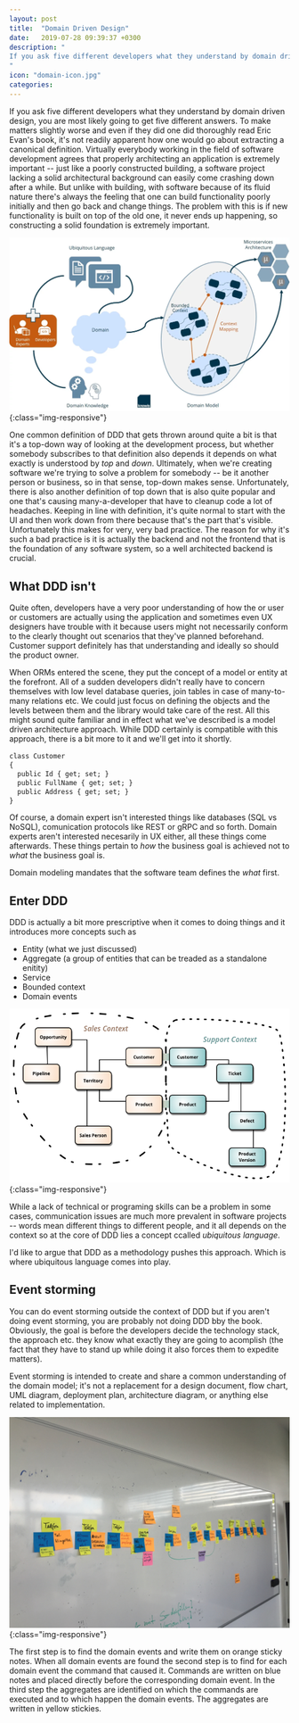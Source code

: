 ```yaml
---
layout: post
title:  "Domain Driven Design"
date:   2019-07-28 09:39:37 +0300
description: "
If you ask five different developers what they understand by domain driven design, you are most likely going to get five different answers. To make matters slightly worse and even if they did one did thoroughly read Eric Evan's book, it's not readily apparent how one would go about extracting a canonical definition. Virtually everybody working in the field of software development agrees that properly architecting an application is extremely important -- just like a poorly constructed building, a software project lacking a solid architectural background can easily come crashing down after a while. 
"
icon: "domain-icon.jpg"
categories:
---
```

If you ask five different developers what they understand by domain driven design, you are most likely going to get five different answers. To make matters slightly worse and even if they did one did thoroughly read Eric Evan's book, it's not readily apparent how one would go about extracting a canonical definition. Virtually everybody working in the field of software development agrees that properly architecting an application is extremely important -- just like a poorly constructed building, a software project lacking a solid architectural background can easily come crashing down after a while. But unlike with building, with software because of its fluid nature there's always the feeling that one can build functionality poorly initially and then go back and change things. The problem with this is if new functionality is built on top of the old one, it never ends up happening, so constructing a solid foundation is extremely important. 

![image-title-here](/images/ddd.webp){:class="img-responsive"}

One common definition of DDD that gets thrown around quite a bit is that it's a top-down way of looking at the development process, but whether somebody subscribes to that definition also depends it depends on what exactly is understood by *top* and *down*. Ultimately, when we're creating software we're trying to solve a problem for somebody -- be it another person or business, so in that sense, top-down makes sense. Unfortunately, there is also another definition of top down that is also quite popular and one that's causing many-a-developer that have to cleanup code a lot of headaches. Keeping in line with definition, it's quite normal to start with the UI and then work down from there because that's the part that's visible. Unfortunately this makes for very, very bad practice. The reason for why it's such a bad practice is it is actually the backend and not the frontend that is the foundation of any software system, so a well architected backend is crucial.

## What DDD isn't
Quite often, developers have a very poor understanding of how the or user or customers are actually using the application and sometimes even UX designers have trouble with it because users might not necessarily conform to the clearly thought out scenarios that they've planned beforehand. Customer support definitely has that understanding and ideally so should the product owner. 

When ORMs entered the scene, they put the concept of a model or entity at the forefront. All of a sudden developers didn't really have to concern themselves with low level database queries, join tables in case of many-to-many relations etc. We could just focus on defining the objects and the levels between them and the library would take care of the rest. All this might sound quite familiar and in effect what we've described is a model driven architecture approach.  While DDD certainly is compatible with this approach, there is a bit more to it and we'll get into it shortly.

<pre><code>class Customer
{
  public Id { get; set; }
  public FullName { get; set; }
  public Address { get; set; }
} 
</code></pre>

Of course, a domain expert isn't interested things like databases (SQL vs NoSQL), comunication protocols like REST or gRPC and so forth. Domain experts aren't interested necesarily in UX either, all these things come afterwards. These things pertain to *how* the business goal is achieved not to *what* the business goal is.

Domain modeling mandates that the software team defines the *what* first.

<!-- While a PO will most certainly not write any code, he or she can definitely define something like this in enterprise architect.  -->

## Enter DDD
DDD is actually a bit more prescriptive when it comes to doing things and it introduces more concepts such as

* Entity (what we just discussed)
* Aggregate (a group of entities that can be treaded as a standalone enitity)
* Service
* Bounded context
* Domain events

![my-password](/images/bounded.png){:class="img-responsive"}

While a lack of technical or programing skills can be a problem in some cases, communication issues are much more prevalent in software projects -- words mean different things to different people, and it all depends on the context so at the core of DDD lies a concept ccalled *ubiquitous language*.

I'd like to argue that DDD as a methodology pushes this approach. Which is where ubiquitous language comes into play.

## Event storming
You can do event storming outside the context of DDD but if you aren't doing event storming, you are probably not doing DDD bby the book. Obviously, the goal is before the developers decide the technology stack, the approach etc. they know what exactly they are going to acomplish (the fact that they have to stand up while doing it also forces them to expedite matters).

Event storming is intended to create and share a common understanding of the domain model; it's not a replacement for a design document, flow chart, UML diagram, deployment plan, architecture diagram, or anything else related to implementation.

![my-password](/images/storming.jpg){:class="img-responsive"}

The first step is to find the domain events and write them on orange sticky notes. When all domain events are found the second step is to find for each domain event the command that caused it. Commands are written on blue notes and placed directly before the corresponding domain event. In the third step the aggregates are identified on which the commands are executed and to which happen the domain events. The aggregates are written in yellow stickies.

